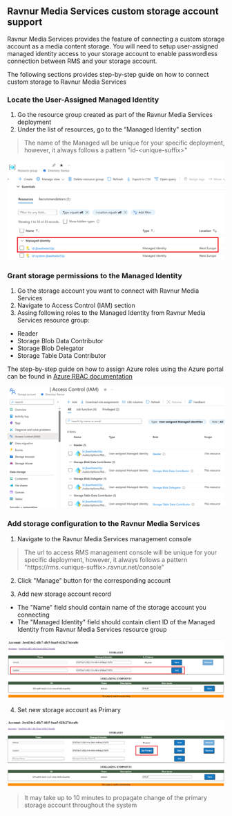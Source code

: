 ## Ravnur Media Services custom storage account support

Ravnur Media Services provides the feature of connecting a custom storage account as a media content storage. You will need to setup user-assigned managed identity access to your storage account to enable passwordless connection between RMS and your storage account.

The following sections provides step-by-step guide on how to connect custom storage to Ravnur Media Services

### Locate the User-Assigned Managed Identity

1. Go the resource group created as part of the Ravnur Media Services deployment
2. Under the list of resources, go to the “Managed Identity” section

> The name of the Managed wll be unique for your specific deployment, however, it always follows a pattern "id-\<unique-suffix\>"

![Managed Identity resource in the RMS deployment resource group](img/managed-identity.png)

### Grant storage permissions to the Managed Identity

1. Go the storage account you want to connect with Ravnur Media Services
2. Navigate to Access Control (IAM) section
3. Assing following roles to the Managed Identity from Ravnur Media Services resource group:
- Reader
- Storage Blob Data Contributor
- Storage Blob Delegator
- Storage Table Data Contributor

The step-by-step guide on how to assign Azure roles using the Azure portal can be found in [Azure RBAC documentation](https://learn.microsoft.com/en-us/azure/role-based-access-control/role-assignments-portal)

![Storage account access rights for the Managed Identity resource](img/managed-identity-storage-access.png)

### Add storage configuration to the Ravnur Media Services

1. Navigate to the Ravnur Media Services management console

> The url to access RMS management console will be unique for your specific deployment, however, it always follows a pattern "https://rms.\<unique-suffix\>.ravnur.net/console"

2. Click "Manage" button for the corresponding account

3. Add new storage account record

- The "Name" field should contain name of the storage account you connecting
- The "Managed Identity" field should contain client ID of the Managed Identity from Ravnur Media Services resource group

![Adding new storage to the RMS configuration](img/rms-console-add-new-storage.png)

4. Set new storage account as Primary

![Setting new storage as Primary in the RMS configuration](img/rms-console-set-primaty-storage.png)

> It may take up to 10 minutes to propagate change of the primary storage account throughout the system